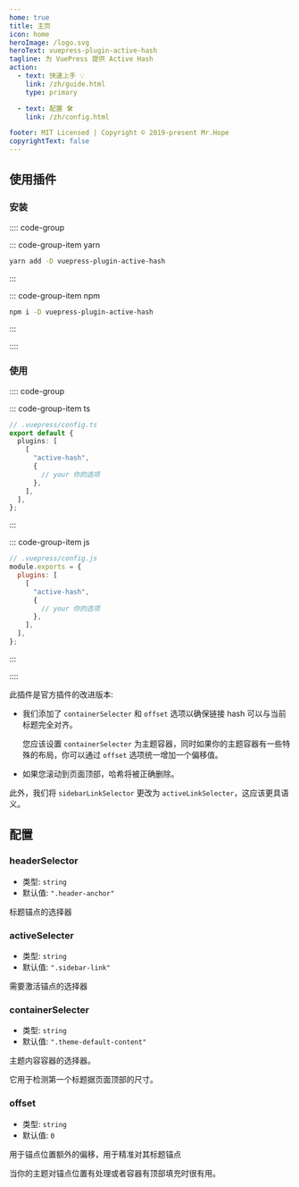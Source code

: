 ```yaml
---
home: true
title: 主页
icon: home
heroImage: /logo.svg
heroText: vuepress-plugin-active-hash
tagline: 为 VuePress 提供 Active Hash
action:
  - text: 快速上手 💡
    link: /zh/guide.html
    type: primary

  - text: 配置 🛠
    link: /zh/config.html

footer: MIT Licensed | Copyright © 2019-present Mr.Hope
copyrightText: false
---
```


## 使用插件

### 安装

:::: code-group

::: code-group-item yarn

```bash
yarn add -D vuepress-plugin-active-hash
```

:::

::: code-group-item npm

```bash
npm i -D vuepress-plugin-active-hash
```

:::

::::

### 使用

:::: code-group

::: code-group-item ts

```ts
// .vuepress/config.ts
export default {
  plugins: [
    [
      "active-hash",
      {
        // your 你的选项
      },
    ],
  ],
};
```

:::

::: code-group-item js

```js
// .vuepress/config.js
module.exports = {
  plugins: [
    [
      "active-hash",
      {
        // your 你的选项
      },
    ],
  ],
};
```

:::

::::

此插件是官方插件的改进版本:

- 我们添加了 `containerSelecter` 和 `offset` 选项以确保链接 hash 可以与当前标题完全对齐。

  您应该设置 `containerSelecter` 为主题容器，同时如果你的主题容器有一些特殊的布局，你可以通过 `offset` 选项统一增加一个偏移值。

- 如果您滚动到页面顶部，哈希将被正确删除。

此外，我们将 `sidebarLinkSelector` 更改为 `activeLinkSelecter`，这应该更具语义。

## 配置

### headerSelector

- 类型: `string`
- 默认值: `".header-anchor"`

标题锚点的选择器

### activeSelecter

- 类型: `string`
- 默认值: `".sidebar-link"`

需要激活锚点的选择器

### containerSelecter

- 类型: `string`
- 默认值: `".theme-default-content"`

主题内容容器的选择器。

它用于检测第一个标题据页面顶部的尺寸。

### offset

- 类型: `string`
- 默认值: `0`

用于锚点位置额外的偏移，用于精准对其标题锚点

当你的主题对锚点位置有处理或者容器有顶部填充时很有用。
